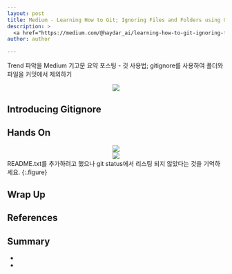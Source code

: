 ```yaml
---
layout: post
title: Medium - Learning How to Git; Ignoring Files and Folders using GitIgnore
description: >
  <a href="https://medium.com/@haydar_ai/learning-how-to-git-ignoring-files-and-folders-using-gitignore-177556afdbe3">원문 - Haydar Ali Ismail</a>
author: author

---
```


Trend 파악을 Medium 기고문 요약 포스팅 - 깃 사용법; gitignore를 사용하여 폴더와 파일을 커밋에서 제외하기

<center>
<img src="https://miro.medium.com/max/2400/1*-MA6RMgLt-660MkVNkxhpg.jpeg"/>
</center>

## Introducing Gitignore

## Hands On

<center>
<img src="https://miro.medium.com/max/322/1*-g-kogTK88hSeUOumfDJdA.png"/>
</center>

<center>
<img src="https://miro.medium.com/max/700/1*sPFacdAftW03GQJXLgms5A.png"/>
</center>
README.txt를 추가하려고 했으나 git status에서 리스팅 되지 않았다는 것을 기억하세요.
{:.figure}

## Wrap Up

## References

## Summary
*   
*  
